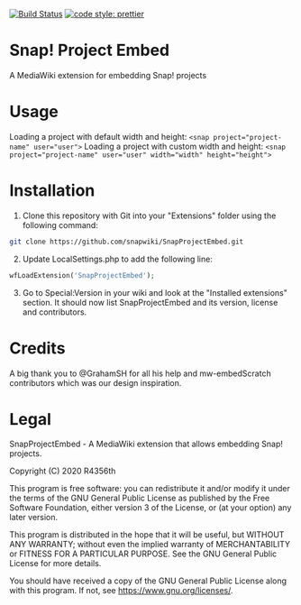 [![Build Status](https://travis-ci.com/snapwiki/SnapProjectEmbed.svg?branch=main)](https://travis-ci.com/snapwiki/SnapProjectEmbed)
[![code style: prettier](https://img.shields.io/badge/code_style-prettier-ff69b4.svg?style=flat-square)](https://github.com/prettier/prettier)

# Snap! Project Embed

A MediaWiki extension for embedding Snap! projects

# Usage

Loading a project with default width and height:
`<snap project="project-name" user="user">`
Loading a project with custom width and height:
`<snap project="project-name" user="user" width="width" height="height">`

# Installation

1. Clone this repository with Git into your "Extensions" folder using the following command:

```Bash
git clone https://github.com/snapwiki/SnapProjectEmbed.git
```

2. Update LocalSettings.php to add the following line:

```PHP
wfLoadExtension('SnapProjectEmbed');
```

3. Go to Special:Version in your wiki and look at the "Installed extensions" section. It should now list SnapProjectEmbed and its version, license and contributors.

# Credits

A big thank you to @GrahamSH for all his help and mw-embedScratch contributors which was our design inspiration.

# Legal

SnapProjectEmbed - A MediaWiki extension that allows embedding Snap! projects.

Copyright (C) 2020 R4356th

This program is free software: you can redistribute it and/or modify
it under the terms of the GNU General Public License as published by
the Free Software Foundation, either version 3 of the License, or
(at your option) any later version.

This program is distributed in the hope that it will be useful,
but WITHOUT ANY WARRANTY; without even the implied warranty of
MERCHANTABILITY or FITNESS FOR A PARTICULAR PURPOSE. See the
GNU General Public License for more details.

You should have received a copy of the GNU General Public License
along with this program. If not, see <https://www.gnu.org/licenses/>.
